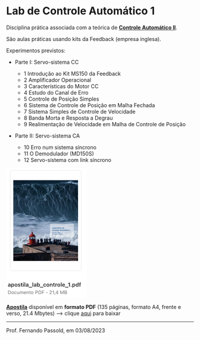 <!-- title: Lab de Controle 1 -->

# Lab de Controle Automático 1

Disciplina prática associada com a teórica de [**Controle Automático II**](https://fpassold.github.io/Controle_2/index.html).

São aulas práticas usando kits da Feedback (empresa inglesa).

Experimentos previstos:

* Parte I: Servo-sistema CC
    * 1 Introdução ao Kit MS150 da Feedback
    * 2 Amplificador Operacional
    * 3 Características do Motor CC
    * 4 Estudo do Canal de Erro
    * 5 Controle de Posição Simples
    * 6 Sistema de Controle de Posição em Malha Fechada
    * 7 Sistema Simples de Controle de Velocidade
    * 8 Banda Morta e Resposta a Degrau
    * 9 Realimentação de Velocidade em Malha de Controle de Posição

* Parte II: Servo-sistema CA
    * 10 Erro num sistema síncrono
    * 11 O Demodulador (MD150S)
    * 12 Servo-sistema com link síncrono

[![Lab_Controle_1.png](Lab_Controle_1.png)]((apostila_lab_controle_1.pdf))

[**Apostila**](apostila_lab_controle_1.pdf) disponível em **formato PDF** (135 páginas, formato A4, frente e verso, 21.4 Mbytes) --> clique [aqui](apostila_lab_controle_1.pdf) para baixar

---

Prof. Fernando Passold, em 03/08/2023
